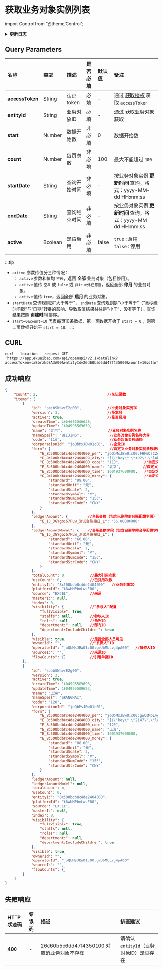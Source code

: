 # 获取业务对象实例列表

import Control from "@theme/Control";

<Control
method="GET"
url="/api/openapi/v2.1/datalink"
/>

<details>
  <summary><b>更新日志</b></summary>
  <div>

  [**1.24.0**](/docs/open-api/notice/update-log#1240) -> 🚀 接口升级 `v2.1` 版本，新增了 `active`（是否启用）参数过滤业务对象数据。<br/>

  </div>
</details>


## Query Parameters

| 名称 | 类型 | 描述      | 是否必填 | 默认值   | 备注                                                              |
| :--- | :--- |:--------| :--- |:------|:----------------------------------------------------------------|
| **accessToken** | String | 认证token | 必填   | -     | 通过 [获取授权](/docs/open-api/getting-started/auth) 获取 `accessToken` |
| **entityId**    | String | 业务对象ID  | 必填   | -     | 通过 [获取业务对象](/docs/open-api/datalink/get-entity-list) 获取         |
| **start**       | Number | 数据开始数   | 非必填  | 0     | 数据开始数                                                           |
| **count**       | Number | 每页总数    | 非必填 | 100   | 最大不能超过 `100`                                                    |
| **startDate**   | String | 查询开始时间  | 非必填 | -     | 按业务对象实例 **更新时间** 查询，格式：yyyy-MM-dd HH:mm:ss                      |
| **endDate**     | String | 查询结束时间  | 非必填 | -     | 按业务对象实例 **更新时间** 查询，格式：yyyy-MM-dd HH:mm:ss                      |
| **active**      | Boolean| 是否启用    | 非必填 | false | `true` : 启用 &emsp; `false` : 停用                                 |

:::tip
- `active` 参数传值分三种情况：
    - `active` 参数和值均 `不传`，返回 **全部** 业务对象（包括停用）。
    - `active` 值传 `空串` 或 `false` 或 `非true外任意值`，返回全部 **停用** 的业务对象。
    - `active` 值传 `true`，返回全部 **启用** 的业务对象。
 - `startDate` 查询规则是”大于等于“， `endDate` 查询规则是“小于等于”（”毫秒级时间戳“与“日期”转换的影响，导致取值结果往往是”小于“，没有等于）。查询结果按照 **创建时间** 排序。
 - `start=0&count=10` 代表每页10条数据，第一页数据开始于 `start = 0` ，则第二页数据开始于 `start = 10`。
:::

## CURL
```shell
curl --location --request GET 'https://app.ekuaibao.com/api/openapi/v2.1/datalink?accessToken=cxEbrzNJSA3A00&entityId=26d60b5d6dd47f435000&count=10&start=0&active=true'
```

## 成功响应
```json
{
    "count": 2,                                //总记录数
    "items": [
        {
            "id": "smcbSWavrE2c00",            //业务对象实例ID
            "version": 3,                      //版本号
            "active": true,                    //是否启用
            "createTime": 1604995509639,
            "updateTime": 1604995509639,
            "name": "北京",                     //业务对象实例名称
            "nameSpell": "BEIJING",             //业务对象实例名称大写
            "code": "110",                      //业务对象实例编码
            "corporationId": "joQbMsJBw01c00",  //企业ID
            "form": {                           //自定义业务对象实例参数表单数据
                "E_8c500bdb8c4de2404000_pen": "joQbMsJBw01c00:FHMbOsCZegmw00",            //自定义业务对象实例员工参数
                "E_8c500bdb8c4de2404000_city": "[{\"key\":\"497\",\"label\":\"沈阳市\"}]", //自定义业务对象实例城市参数
                "E_8c500bdb8c4de2404000_code": "110",           //自定义业务对象实例编码参数
                "E_8c500bdb8c4de2404000_name": "北京",          //自定义业务对象实例文本参数
                "E_8c500bdb8c4de2404000_time": 1604937600000,   //自定义业务对象实例时间参数
                "E_8c500bdb8c4de2404000_money": {               //自定义业务对象实例金额参数
                    "standard": "99.00",
                    "standardUnit": "元",
                    "standardScale": 2,
                    "standardSymbol": "¥",
                    "standardNumCode": "156",
                    "standardStrCode": "CNY"
                }
            },
            "ledgerAmount": {         //台账金额（包含已删除的台账配置字段）
                "E_ID_3GYgoz67FLw_测试台账接口_L": "66.00000000"
            },
            "ledgerAmountModel": {    //台账金额字段（包含已删除的台账配置字段）
                "E_ID_3GYgoz67FLw_测试台账接口_L": {
                    "standard": "66.00",
                    "standardUnit": "元",
                    "standardScale": 2,
                    "standardSymbol": "¥",
                    "standardNumCode": "156",
                    "standardStrCode": "CNY"
                }
            },
            "totalCount": 0,           //最大引用次数
            "useCount": 0,             //已引用次数
            "entityId": "8c500bdb8c4de2404000",  //业务对象ID
            "platformId": "66wbMPbmLwsE00", 
            "source": "EXCEL",         //来源
            "masterId": null, 
            "index": 0, 
            "visibility": {            //“参与人”配置
                "fullVisible": true,
                "staffs": null,        //参与人ID
                "roles": null,         //角色ID
                "departments": null,   //部门ID
                "departmentsIncludeChildren": true
            },
            "visible": true,           //是否全部人员可见
            "ownerId": "",             //“负责人”ID
            "operatorId": "joQbMsJBw01c00:gwUbMbLvg4pA00",  //操作人ID
            "sourceId": "",            //来源ID
            "flowCounts": {}           //引用单据ID
        },
        {
            "id": "soobSWavrE2g00",
            "version": 3,
            "active": true,
            "createTime": 1604995509693,
            "updateTime": 1604995509693,
            "name": "上海",
            "nameSpell": "SHANGHAI",
            "code": "120",
            "corporationId": "joQbMsJBw01c00",
            "form": {
                "E_8c500bdb8c4de2404000_pen": "joQbMsJBw01c00:gwUbMbLvg4pA00",
                "E_8c500bdb8c4de2404000_city": "[{\"key\":\"2147\",\"label\":\"深圳市\"}]",
                "E_8c500bdb8c4de2404000_code": "120",
                "E_8c500bdb8c4de2404000_name": "上海",
                "E_8c500bdb8c4de2404000_time": 1604937600000,
                "E_8c500bdb8c4de2404000_money": {
                    "standard": "88.00",
                    "standardUnit": "元",
                    "standardScale": 2,
                    "standardSymbol": "¥",
                    "standardNumCode": "156",
                    "standardStrCode": "CNY"
                }
            },
            "ledgerAmount": null,
            "ledgerAmountModel": null,
            "totalCount": 0,
            "useCount": 0,
            "entityId": "8c500bdb8c4de2404000",
            "platformId": "66wbMPbmLwsE00",
            "source": "EXCEL",
            "masterId": null,
            "index": 0,
            "visibility": {
                "fullVisible": true,
                "staffs": null,
                "roles": null,
                "departments": null,
                "departmentsIncludeChildren": true
            },
            "visible": true,
            "ownerId": "",
            "operatorId": "joQbMsJBw01c00:gwUbMbLvg4pA00",
            "sourceId": "",
            "flowCounts": {}
        }
    ]
}
```

## 失败响应

| HTTP状态码 | 错误码 | 描述 | 排查建议 |
| :--- | :--- | :--- | :--- |
| **400** | - | 26d60b5d6dd47f4350100 对应的业务对象不存在 | 请确认 `entityId`（业务对象ID）是否存在 | 

